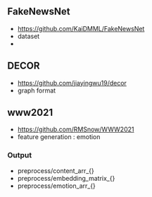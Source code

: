 ## FakeNewsNet
- https://github.com/KaiDMML/FakeNewsNet
- dataset
- 

## DECOR
- https://github.com/jiayingwu19/decor
- graph format

## www2021
- https://github.com/RMSnow/WWW2021
- feature generation : emotion

### Output
- preprocess/content_arr_{}
- preprocess/embedding_matrix_{}
- preprocess/emotion_arr_{}